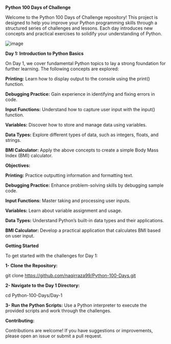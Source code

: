 **Python 100 Days of Challenge**

Welcome to the Python 100 Days of Challenge repository! This project is designed to help you improve your Python programming skills through a structured series of challenges and lessons. Each day introduces new concepts and practical exercises to solidify your understanding of Python.

![image](https://github.com/user-attachments/assets/3882438a-7840-4809-b5d3-27019ca8148f)


**Day 1: Introduction to Python Basics**

On Day 1, we cover fundamental Python topics to lay a strong foundation for further learning. The following concepts are explored:

**Printing:** Learn how to display output to the console using the print() function.

**Debugging Practice:** Gain experience in identifying and fixing errors in code.

**Input Functions:** Understand how to capture user input with the input() function.

**Variables:** Discover how to store and manage data using variables.

**Data Types:** Explore different types of data, such as integers, floats, and strings.

**BMI Calculator:** Apply the above concepts to create a simple Body Mass Index (BMI) calculator.


**Objectives:**

**Printing:** Practice outputting information and formatting text.

**Debugging Practice:** Enhance problem-solving skills by debugging sample code.

**Input Functions:** Master taking and processing user inputs.

**Variables:** Learn about variable assignment and usage.

**Data Types:** Understand Python’s built-in data types and their applications.

**BMI Calculator:** Develop a practical application that calculates BMI based on user input.

**Getting Started**

To get started with the challenges for Day 1:

**1- Clone the Repository:**


git clone https://github.com/naqirraza99/Python-100-Days.git

**2- Navigate to the Day 1 Directory:**

cd Python-100-Days/Day-1

**3- Run the Python Scripts:** Use a Python interpreter to execute the provided scripts and work through the challenges.



**Contributing:**

Contributions are welcome! If you have suggestions or improvements, please open an issue or submit a pull request.
